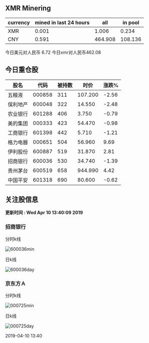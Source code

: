 ## XMR Minering

|currency|mined in last 24 hours|all|in pool|
|---|---|---|---|
|XMR|0.001|1.006|0.234|
|CNY|0.591|464.908|108.136|

今日美元对人民币 6.72	今日xmr对人民币462.08


## 今日重仓股 

|股名|代码|被持数|时价|涨跌%|
|---|---|---|---|---|
|五粮液|000858|311|107.200|-2.56|
|保利地产|600048|322|14.550|-2.48|
|农业银行|601288|406|3.750|-0.79|
|美的集团|000333|423|54.470|-0.98|
|工商银行|601398|442|5.710|-1.21|
|格力电器|000651|504|56.960|9.69|
|伊利股份|600887|519|31.870|2.81|
|招商银行|600036|530|34.740|-1.39|
|贵州茅台|600519|658|944.990|4.42|
|中国平安|601318|690|80.600|-0.62|

## 关注股信息
**更新时间 : Wed Apr 10 13:40:09 2019**
### 招商银行 
分时k线

![600036min](http://image.sinajs.cn/newchart/min/n/sh600036.gif)

日k线

![600036day](http://image.sinajs.cn/newchart/daily/n/sh600036.gif)

### 京东方Ａ 
分时k线

![000725min](http://image.sinajs.cn/newchart/min/n/sz000725.gif)

日k线

![000725day](http://image.sinajs.cn/newchart/daily/n/sz000725.gif)

2019-04-10 13:40